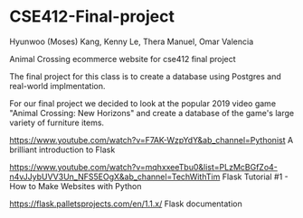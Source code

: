 # CSE412-Final-project
Hyunwoo (Moses) Kang, Kenny Le, Thera Manuel, Omar Valencia

Animal Crossing ecommerce website for cse412 final project

The final project for this class is to create a database using Postgres and real-world implmentation.

For our final project we decided to look at the popular 2019 video game "Animal Crossing: New Horizons" and create a database of the game's large variety of furniture items. 


https://www.youtube.com/watch?v=F7AK-WzpYdY&ab_channel=Pythonist A brilliant introduction to Flask

https://www.youtube.com/watch?v=mqhxxeeTbu0&list=PLzMcBGfZo4-n4vJJybUVV3Un_NFS5EOgX&ab_channel=TechWithTim Flask Tutorial #1 - How to Make Websites with Python

https://flask.palletsprojects.com/en/1.1.x/ Flask documentation
